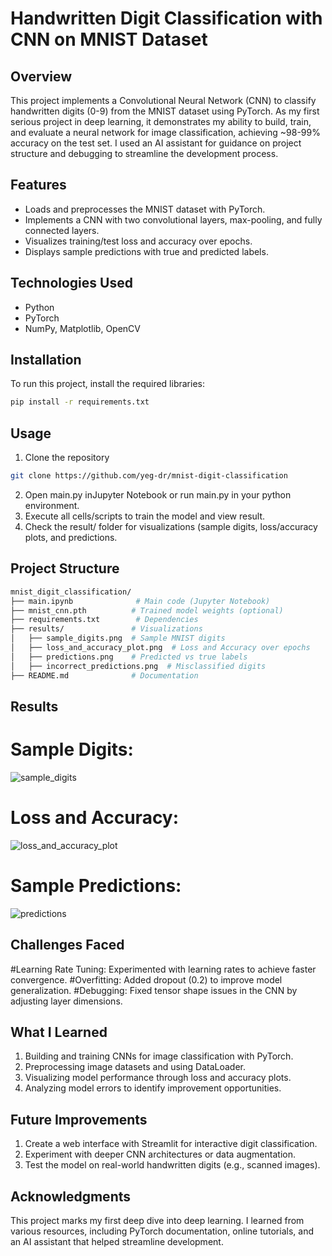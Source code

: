 # Handwritten Digit Classification with CNN on MNIST Dataset

## Overview
This project implements a Convolutional Neural Network (CNN) to classify handwritten digits (0-9) from the MNIST dataset using PyTorch. As my first serious project in deep learning, it demonstrates my ability to build, train, and evaluate a neural network for image classification, achieving ~98-99% accuracy on the test set. I used an AI assistant for guidance on project structure and debugging to streamline the development process.

## Features
- Loads and preprocesses the MNIST dataset with PyTorch.
- Implements a CNN with two convolutional layers, max-pooling, and fully connected layers.
- Visualizes training/test loss and accuracy over epochs.
- Displays sample predictions with true and predicted labels.

## Technologies Used
- Python
- PyTorch
- NumPy, Matplotlib, OpenCV

## Installation
To run this project, install the required libraries:
```bash
pip install -r requirements.txt
```
## Usage
1. Clone the repository
```bash
git clone https://github.com/yeg-dr/mnist-digit-classification
```
2. Open main.py inJupyter Notebook or run main.py in your python environment.
3. Execute all cells/scripts to train the model and view result.
4. Check the result/ folder for visualizations (sample digits, loss/accuracy plots, and predictions.

## Project Structure
```bash
mnist_digit_classification/
├── main.ipynb              # Main code (Jupyter Notebook)
├── mnist_cnn.pth          # Trained model weights (optional)
├── requirements.txt        # Dependencies
├── results/               # Visualizations
│   ├── sample_digits.png  # Sample MNIST digits
│   ├── loss_and_accuracy_plot.png  # Loss and Accuracy over epochs
│   ├── predictions.png    # Predicted vs true labels
│   ├── incorrect_predictions.png  # Misclassified digits
├── README.md              # Documentation
```

## Results

# Sample Digits:
![sample_digits](https://github.com/user-attachments/assets/53616189-6a7c-4609-b720-4f6d85771d27)

# Loss and Accuracy:
![loss_and_accuracy_plot](https://github.com/user-attachments/assets/a914e225-bed2-4457-bded-9056c2258357)

# Sample Predictions:
![predictions](https://github.com/user-attachments/assets/d4a29ace-1af2-4014-97f6-4bebd8589823)

## Challenges Faced
#Learning Rate Tuning:
Experimented with learning rates to achieve faster convergence.
#Overfitting: 
Added dropout (0.2) to improve model generalization.
#Debugging: 
Fixed tensor shape issues in the CNN by adjusting layer dimensions.

## What I Learned
1. Building and training CNNs for image classification with PyTorch.
2. Preprocessing image datasets and using DataLoader.
3. Visualizing model performance through loss and accuracy plots.
4. Analyzing model errors to identify improvement opportunities.

## Future Improvements
1. Create a web interface with Streamlit for interactive digit classification.
2. Experiment with deeper CNN architectures or data augmentation.
3. Test the model on real-world handwritten digits (e.g., scanned images).

## Acknowledgments
This project marks my first deep dive into deep learning. I learned from various resources, including PyTorch documentation, online tutorials, and an AI assistant that helped streamline development.
